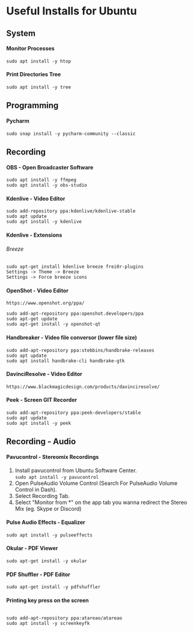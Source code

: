 
# Useful Installs for Ubuntu

## System

#### Monitor Processes
``sudo apt install -y htop`` 


#### Print Directories Tree
``sudo apt install -y tree ``

## Programming


#### Pycharm
```
sudo snap install -y pycharm-community --classic
```

## Recording

#### OBS - Open Broadcaster Software
```
sudo apt install -y ffmpeg
sudo apt install -y obs-studio
```

#### Kdenlive - Video Editor
```
sudo add-repository ppa:kdenlive/kdenlive-stable
sudo apt update
sudo apt install -y kdenlive
```

#### Kdenlive - Extensions
###### Breeze
```
sudo apt-get install kdenlive breeze frei0r-plugins
Settings -> Theme -> Breeze
Settings -> Force breeze icons
```

#### OpenShot - Video Editor
```
https://www.openshot.org/ppa/   

sudo add-apt-repository ppa:openshot.developers/ppa    
sudo apt-get update   
sudo apt-get install -y openshot-qt  
```

#### Handbreaker - Video file conversor (lower file size) 
```
sudo add-apt-repository ppa:stebbins/handbrake-releases
sudo apt update
sudo apt install handbrake-cli handbrake-gtk

```

#### DavinciResolve - Video Editor
```
https://www.blackmagicdesign.com/products/davinciresolve/
```

#### Peek - Screen GIT Recorder
```
sudo add-apt-repository ppa:peek-developers/stable
sudo apt update
sudo apt install -y peek
```

## Recording - Audio

#### Pavucontrol - Stereomix Recordings

1. Install pavucontrol from Ubuntu Software Center.  
```sudo apt install -y pavucontrol```
2. Open PulseAudio Volume Control (Search For PulseAudio Volume Control in Dash).   
3. Select Recording Tab.   
4. Select "Monitor from *" on the app tab you wanna redirect the Stereo Mix (eg. Skype or Discord)


#### Pulse Audio Effects - Equalizer

```
sudo apt install -y pulseeffects
```


#### Okular - PDF Viewer
```
sudo apt-get install -y okular
```


#### PDF Shuffler - PDF Editor
```
sudo apt-get install -y pdfshuffler 
```


#### Printing key press on the screen

```

sudo add-apt-repository ppa:atareao/atareao
sudo apt install -y screenkeyfk
```
